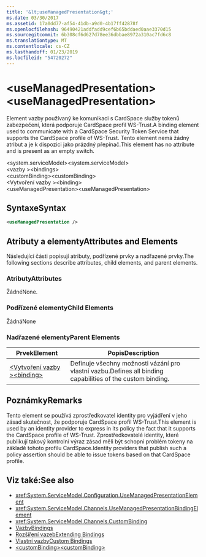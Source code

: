 ```yaml
---
title: '&lt;useManagedPresentation&gt;'
ms.date: 03/30/2017
ms.assetid: 17a0dd77-af54-41db-a9d0-4b17ff42878f
ms.openlocfilehash: 96490421addfadd9cef6b65bddaed0aae3370d15
ms.sourcegitcommit: 6b308cf6d627d78ee36dbbae8972a310ac7fd6c8
ms.translationtype: MT
ms.contentlocale: cs-CZ
ms.lasthandoff: 01/23/2019
ms.locfileid: "54720272"
---
```

# <a name="ltusemanagedpresentationgt"></a><span data-ttu-id="184a1-102">&lt;useManagedPresentation&gt;</span><span class="sxs-lookup"><span data-stu-id="184a1-102">&lt;useManagedPresentation&gt;</span></span>
<span data-ttu-id="184a1-103">Element vazby používaný ke komunikaci s CardSpace služby tokenů zabezpečení, která podporuje CardSpace profil WS-Trust.</span><span class="sxs-lookup"><span data-stu-id="184a1-103">A binding element used to communicate with a CardSpace Security Token Service that supports the CardSpace profile of WS-Trust.</span></span> <span data-ttu-id="184a1-104">Tento element nemá žádný atribut a je k dispozici jako prázdný přepínač.</span><span class="sxs-lookup"><span data-stu-id="184a1-104">This element has no attribute and is present as an empty switch.</span></span>  
  
 <span data-ttu-id="184a1-105">\<system.serviceModel></span><span class="sxs-lookup"><span data-stu-id="184a1-105">\<system.serviceModel></span></span>  
<span data-ttu-id="184a1-106">\<vazby ></span><span class="sxs-lookup"><span data-stu-id="184a1-106">\<bindings></span></span>  
<span data-ttu-id="184a1-107">\<customBinding></span><span class="sxs-lookup"><span data-stu-id="184a1-107">\<customBinding></span></span>  
<span data-ttu-id="184a1-108">\<Vytvoření vazby ></span><span class="sxs-lookup"><span data-stu-id="184a1-108">\<binding></span></span>  
<span data-ttu-id="184a1-109">\<useManagedPresentation></span><span class="sxs-lookup"><span data-stu-id="184a1-109">\<useManagedPresentation></span></span>  
  
## <a name="syntax"></a><span data-ttu-id="184a1-110">Syntaxe</span><span class="sxs-lookup"><span data-stu-id="184a1-110">Syntax</span></span>  
  
```xml  
<useManagedPresentation />
```  
  
## <a name="attributes-and-elements"></a><span data-ttu-id="184a1-111">Atributy a elementy</span><span class="sxs-lookup"><span data-stu-id="184a1-111">Attributes and Elements</span></span>  
 <span data-ttu-id="184a1-112">Následující části popisují atributy, podřízené prvky a nadřazené prvky.</span><span class="sxs-lookup"><span data-stu-id="184a1-112">The following sections describe attributes, child elements, and parent elements.</span></span>  
  
### <a name="attributes"></a><span data-ttu-id="184a1-113">Atributy</span><span class="sxs-lookup"><span data-stu-id="184a1-113">Attributes</span></span>  
 <span data-ttu-id="184a1-114">Žádné</span><span class="sxs-lookup"><span data-stu-id="184a1-114">None.</span></span>  
  
### <a name="child-elements"></a><span data-ttu-id="184a1-115">Podřízené elementy</span><span class="sxs-lookup"><span data-stu-id="184a1-115">Child Elements</span></span>  
 <span data-ttu-id="184a1-116">Žádná</span><span class="sxs-lookup"><span data-stu-id="184a1-116">None</span></span>  
  
### <a name="parent-elements"></a><span data-ttu-id="184a1-117">Nadřazené elementy</span><span class="sxs-lookup"><span data-stu-id="184a1-117">Parent Elements</span></span>  
  
|<span data-ttu-id="184a1-118">Prvek</span><span class="sxs-lookup"><span data-stu-id="184a1-118">Element</span></span>|<span data-ttu-id="184a1-119">Popis</span><span class="sxs-lookup"><span data-stu-id="184a1-119">Description</span></span>|  
|-------------|-----------------|  
|[<span data-ttu-id="184a1-120">\<Vytvoření vazby ></span><span class="sxs-lookup"><span data-stu-id="184a1-120">\<binding></span></span>](../../../../../docs/framework/misc/binding.md)|<span data-ttu-id="184a1-121">Definuje všechny možnosti vázání pro vlastní vazbu.</span><span class="sxs-lookup"><span data-stu-id="184a1-121">Defines all binding capabilities of the custom binding.</span></span>|  
  
## <a name="remarks"></a><span data-ttu-id="184a1-122">Poznámky</span><span class="sxs-lookup"><span data-stu-id="184a1-122">Remarks</span></span>  
 <span data-ttu-id="184a1-123">Tento element se používá zprostředkovatel identity pro vyjádření v jeho zásad skutečnost, že podporuje CardSpace profil WS-Trust.</span><span class="sxs-lookup"><span data-stu-id="184a1-123">This element is used by an identity provider to express in its policy the fact that it supports the CardSpace profile of WS-Trust.</span></span> <span data-ttu-id="184a1-124">Zprostředkovatelé identity, které publikují takový kontrolní výraz zásad měli být schopni problém tokeny na základě tohoto profilu CardSpace.</span><span class="sxs-lookup"><span data-stu-id="184a1-124">Identity providers that publish such a policy assertion should be able to issue tokens based on that CardSpace profile.</span></span>  
  
## <a name="see-also"></a><span data-ttu-id="184a1-125">Viz také:</span><span class="sxs-lookup"><span data-stu-id="184a1-125">See also</span></span>
- <xref:System.ServiceModel.Configuration.UseManagedPresentationElement>
- <xref:System.ServiceModel.Channels.UseManagedPresentationBindingElement>
- <xref:System.ServiceModel.Channels.CustomBinding>
- [<span data-ttu-id="184a1-126">Vazby</span><span class="sxs-lookup"><span data-stu-id="184a1-126">Bindings</span></span>](../../../../../docs/framework/wcf/bindings.md)
- [<span data-ttu-id="184a1-127">Rozšíření vazeb</span><span class="sxs-lookup"><span data-stu-id="184a1-127">Extending Bindings</span></span>](../../../../../docs/framework/wcf/extending/extending-bindings.md)
- [<span data-ttu-id="184a1-128">Vlastní vazby</span><span class="sxs-lookup"><span data-stu-id="184a1-128">Custom Bindings</span></span>](../../../../../docs/framework/wcf/extending/custom-bindings.md)
- [<span data-ttu-id="184a1-129">\<customBinding></span><span class="sxs-lookup"><span data-stu-id="184a1-129">\<customBinding></span></span>](../../../../../docs/framework/configure-apps/file-schema/wcf/custombinding.md)
